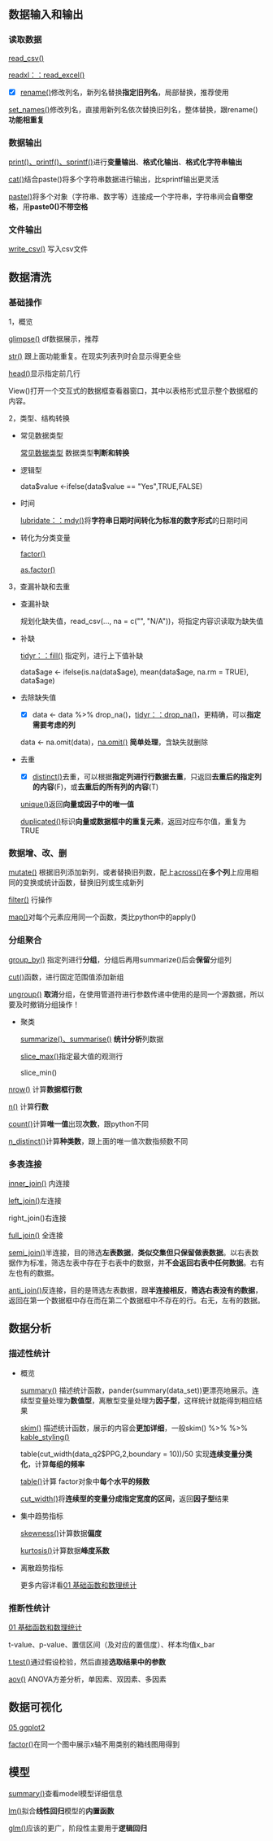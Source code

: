 ## 数据输入和输出
### 读取数据
[read_csv()](readr/read_csv().md)

[readxl：：read_excel()](readr/readxl：：read_excel().md)

- [x] [rename()](dplyr/rename().md)修改列名，新列名替换**指定旧列名**，局部替换，推荐使用

[set_names()](base-content/set_names().md)修改列名，直接用新列名依次替换旧列名，整体替换，跟rename()**功能相重复**

### 数据输出
[print()、printf()、sprintf()](print()、printf()、sprintf().md)进行**变量输出**、**格式化输出**、**格式化字符串输出**

[cat()](base-content/cat().md)结合paste()将多个字符串数据进行输出，比sprintf输出更灵活

[paste()](base-content/paste().md)将多个对象（字符串、数字等）连接成一个字符串，字符串间会**自带空格**，用**paste0()不带空格**

### 文件输出
[write_csv()](readr/write_csv().md) 写入csv文件

## 数据清洗
### 基础操作
1，概览

[glimpse()](dplyr/glimpse().md) df数据展示，推荐

[str()](base-content/str().md) 跟上面功能重复。在现实列表列时会显示得更全些

[head()](base-content/head().md)显示指定前几行

View()打开一个交互式的数据框查看器窗口，其中以表格形式显示整个数据框的内容。

2，类型、结构转换

- 常见数据类型

	[常见数据类型](00%20基础知识.md#^a4f511) 数据类型**判断和转换**

- 逻辑型

	data\$value <-ifelse(data\$value == "Yes",TRUE,FALSE)

- 时间
	
	[lubridate：：mdy()](other%20packages/package-lubridate.md#c21a07)将**字符串日期时间转化为标准的数字形式**的日期时间

- 转化为分类变量
	
	[factor()](base-content/factor().md) 

	[as.factor()](base-content/as.factor().md)

3，查漏补缺和去重

- 查漏补缺
	
	规划化缺失值，read_csv(..., na = c("", "N/A"))，将指定内容识读取为缺失值

- 补缺

	[tidyr：：fill()](tidyr/tidyr：：fill().md) 指定列，进行上下值补缺

	data\$age <- ifelse(is.na(data\$age), mean(data\$age, na.rm = TRUE), data\$age)

- 去除缺失值

	- [x] data <- data %>% drop_na()，[tidyr：：drop_na()](tidyr/tidyr：：drop_na().md)，更精确，可以**指定需要考虑的列**

	data <- na.omit(data)，[na.omit()](base-content/na.omit().md) **简单处理**，含缺失就删除


- 去重

	- [x] [distinct()](dplyr/distinct().md)去重，可以根据**指定列进行行数据去重**，只返回**去重后的指定列的内容**(F)，或**去重后的所有列的内容**(T)

	[unique()](base-content/unique().md)返回**向量或因子中的唯一值**

	[duplicated()](base-content/duplicated().md)标识**向量或数据框中的重复元素**，返回对应布尔值，重复为TRUE

### 数据增、改、删
[mutate()](dplyr/mutate().md) 根据旧列添加新列，或者替换旧列数，配上[across()](dplyr/across().md)在**多个列**上应用相同的变换或统计函数，替换旧列或生成新列

[filter()](dplyr/filter().md) 行操作

[map()](purrr/map().md)对每个元素应用同一个函数，类比python中的apply()

### 分组聚合
[group_by()](dplyr/group_by().md) 指定列进行**分组**，分组后再用summarize()后会**保留**分组列

[cut()](dplyr/cut().md)函数，进行固定范围值添加新组

[ungroup()](dplyr/ungroup().md) **取消**分组，在使用管道符进行参数传递中使用的是同一个源数据，所以要及时撤销分组操作！

- 聚类

	[summarize()、summarise()](dplyr/summarize()、summarise().md) **统计分析**列数据

	[slice_max()](dplyr/slice_max().md)指定最大值的观测行

	slice_min()


[nrow()](base-content/nrow().md) 计算**数据框行数**

[n()](dplyr/n().md) 计算**行数**

[count()](dplyr/count().md)计算**唯一值**出现**次数**，跟python不同

[n_distinct()](dplyr/n_distinct().md)计算**种类数**，跟上面的唯一值次数指频数不同


### 多表连接
[inner_join()](dplyr/inner_join().md) 内连接

[left_join()](dplyr/left_join().md)左连接

right_join()右连接

[full_join()](dplyr/full_join().md) 全连接

[semi_join()](dplyr/semi_join().md)半连接，目的筛选**左表数据**，**类似交集但只保留做表数据**。以右表数据作为标准，筛选左表中存在于右表中的数据，并**不会返回右表中任何数据**。右有左也有的数据。

[anti_join()](dplyr/anti_join().md)反连接，目的是筛选左表数据，跟**半连接相反**，**筛选右表没有的数据**，返回在第一个数据框中存在而在第二个数据框中不存在的行。右无，左有的数据。

## 数据分析  
### 描述性统计
- 概览
	
	 [summary()](base-content/summary().md) 描述统计函数，pander(summary(data_set))更漂亮地展示。连续型变量处理为**数值型**，离散型变量处理为**因子型**，这样统计就能得到相应结果

	[skim()](other%20packages/package-skimr.md#4ba0bb) 描述统计函数，展示的内容会**更加详细**，一般skim() %>% [](other%20packages/package-knitr.md#^b057f4|kable()) %>% [kable_styling()](other%20packages/package-kableExtra.md#cf2b37)

	table(cut_width(data_q2$PPG,2,boundary = 10))/50 实现**连续变量分类化**，计算**每组的频率**
	
	[table()](base-content/table().md)计算 factor对象中**每个水平的频数**
	
	[cut_width()](package-scales#8b9777)将**连续型的变量分成指定宽度的区间**，返回**因子型**结果

- 集中趋势指标

	[skewness()](other%20packages/package-e1071.md#^93ddaf)计算数据**偏度**
	
	[kurtosis()](other%20packages/package-e1071.md#^6c120d)计算数据**峰度系数**

- 离散趋势指标

	更多内容详看[01 基础函数和数理统计](01%20基础函数和数理统计.md)

### 推断性统计

[01 基础函数和数理统计](01%20基础函数和数理统计.md)

t-value、p-value、置信区间（及对应的置信度）、样本均值x_bar

[t.test()](base-content/t.test().md)通过假设检验，然后直接**选取结果中的参数**

[aov()](base-content/aov().md) ANOVA方差分析，单因素、双因素、多因素

## 数据可视化
[05 ggplot2](05%20ggplot2.md)

[factor()](base-content/factor().md)在同一个图中展示x轴不用类别的箱线图用得到

## 模型
[summary()](base-content/summary().md)查看model模型详细信息

[lm()](base-content/lm().md)拟合**线性回归**模型的**内置函数**

[glm()](base-content/glm().md)应该的更广，阶段性主要用于**逻辑回归**


